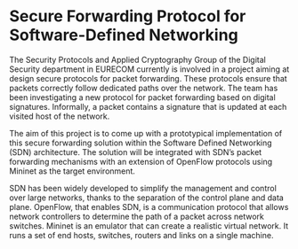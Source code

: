 # Secure Forwarding Protocol for Software-Defined Networking

The Security Protocols and Applied Cryptography Group of the Digital Security
department in EURECOM currently is involved in a project aiming at design
secure protocols for packet forwarding. These protocols ensure that packets
correctly follow dedicated paths over the network. The team has been
investigating a new protocol for packet forwarding based on digital signatures.
Informally, a packet contains a signature that is updated at each visited host of
the network.

The aim of this project is to come up with a prototypical implementation
of this secure forwarding solution within the Software Defined Networking (SDN)
architecture. The solution will be integrated with SDN’s packet forwarding
mechanisms with an extension of OpenFlow protocols using Mininet as the target
environment.

SDN has been widely developed to simplify the management and control over
large networks, thanks to the separation of the control plane and data plane.
OpenFlow, that enables SDN, is a communication protocol that allows network
controllers to determine the path of a packet across network switches.
Mininet is an emulator that can create a realistic virtual network. It runs a set of
end hosts, switches, routers and links on a single machine.
